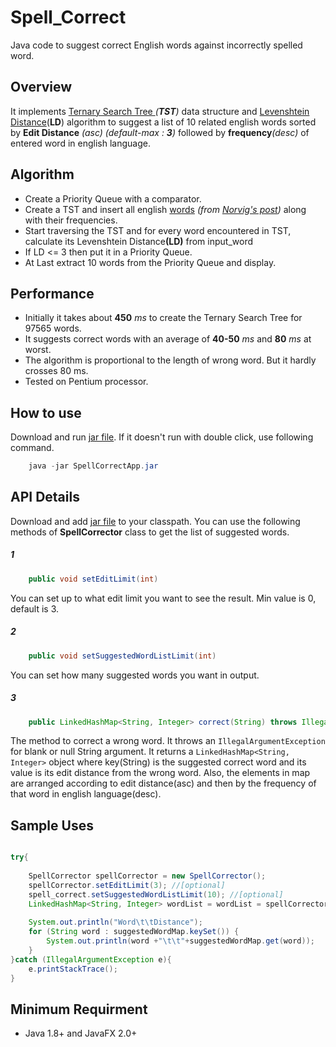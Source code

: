 # Spell_Correct
Java code to suggest correct English words against incorrectly spelled word.


<h2>Overview</h2>

It implements <a href="https://en.wikipedia.org/wiki/Ternary_search_tree">Ternary Search Tree </a><em>(<b>TST</b>)</em> data structure and <a href="https://en.wikipedia.org/wiki/Levenshtein_distance">Levenshtein Distance</a>(<b>LD</b>) algorithm to suggest a list of 10 related english words sorted by <b>Edit Distance</b> <em>(asc)</em> <i>(default-max : <b>3</b>)</i> followed by <b>frequency</b><em>(desc)</em> of entered word in english language.

<h2>Algorithm</h2>
<ul>
<li>Create a Priority Queue with a comparator.</li>
<li>Create a TST and insert all english <a href="http://norvig.com/google-books-common-words.txt">words</a> <em>(from <a href="http://norvig.com/mayzner.html">Norvig's post</a>)</em> along with their frequencies.</li>		
<li>Start traversing the TST and for every word encountered in TST, calculate its Levenshtein Distance<b>(LD)</b> from input_word</li>
<li>If LD <= 3 then put it in a Priority Queue.</li>
<li>At Last extract 10 words from the Priority Queue and display.</li>
</ul>

<h2>Performance </h2>
<ul>
<li>Initially it takes about <b>450</b><em> ms</em> to create the Ternary Search Tree for 97565 words.</li> 
<li>It suggests correct words with an average of <b>40-50</b> <em>ms</em> and <b>80</b> <em>ms</em> at worst.</li>
<li>The algorithm is proportional to the length of wrong word. But it hardly crosses 80 ms.</li>
<li>Tested on Pentium processor.</li>
</ul>

<h2>How to use</h2>
Download and run <a href="https://github.com/amarjeetanandsingh/spell_correct/blob/master/SpellCorrectApp/dist/SpellCorrectApp.jar">jar file</a>. If it doesn't run with double click, use following command.

```java
	java -jar SpellCorrectApp.jar
```

<h2>API Details</h2>
Download and add <a href = "">jar file</a> to your classpath. You can use the following methods of <b>SpellCorrector</b> class to get the list of suggested words.
<h5>1</h5>

```java
	public void setEditLimit(int)
```
You can set up to what edit limit you want to see the result. Min value is 0, default is 3.

<h5>2</h5>

```java
	public void setSuggestedWordListLimit(int)
```
You can set how many suggested words you want in output.


<h5>3</h5>

```java
	public LinkedHashMap<String, Integer> correct(String) throws IllegalArgumentException
```
The method to correct a wrong word. It throws an `IllegalArgumentException` for blank or null String argument. It returns a `LinkedHashMap<String, Integer>` object where key(String) is the suggested correct word and its value is its edit distance from the wrong word. Also, the elements in map are arranged according to edit distance(asc) and then by the frequency of that word in english language(desc).

<h2>Sample Uses</h2>

```java

try{
  
    SpellCorrector spellCorrector = new SpellCorrector();
    spellCorrector.setEditLimit(3); //[optional]
    spell_correct.setSuggestedWordListLimit(10); //[optional]
	LinkedHashMap<String, Integer> wordList = wordList = spellCorrector.correct("happyness");
		
    System.out.println("Word\t\tDistance");
    for (String word : suggestedWordMap.keySet()) {
    	System.out.println(word +"\t\t"+suggestedWordMap.get(word));
    }
}catch (IllegalArgumentException e){
	e.printStackTrace();
}

```

<h2>Minimum Requirment</h2>
<ul>
<li>Java 1.8+ and JavaFX 2.0+</li>
</ul>
